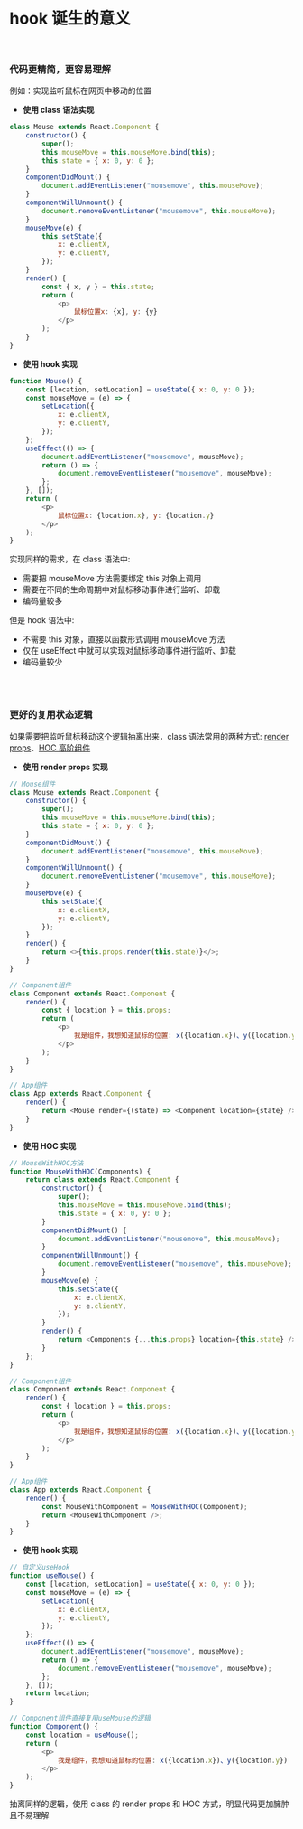 # hook 诞生的意义

</br>

### 代码更精简，更容易理解

例如：实现监听鼠标在网页中移动的位置

-   **使用 class 语法实现**

```javascript
class Mouse extends React.Component {
    constructor() {
        super();
        this.mouseMove = this.mouseMove.bind(this);
        this.state = { x: 0, y: 0 };
    }
    componentDidMount() {
        document.addEventListener("mousemove", this.mouseMove);
    }
    componentWillUnmount() {
        document.removeEventListener("mousemove", this.mouseMove);
    }
    mouseMove(e) {
        this.setState({
            x: e.clientX,
            y: e.clientY,
        });
    }
    render() {
        const { x, y } = this.state;
        return (
            <p>
                鼠标位置x: {x}, y: {y}
            </p>
        );
    }
}
```

-   **使用 hook 实现**

```javascript
function Mouse() {
    const [location, setLocation] = useState({ x: 0, y: 0 });
    const mouseMove = (e) => {
        setLocation({
            x: e.clientX,
            y: e.clientY,
        });
    };
    useEffect(() => {
        document.addEventListener("mousemove", mouseMove);
        return () => {
            document.removeEventListener("mousemove", mouseMove);
        };
    }, []);
    return (
        <p>
            鼠标位置x: {location.x}, y: {location.y}
        </p>
    );
}
```

实现同样的需求，在 class 语法中:

-   需要把 mouseMove 方法需要绑定 this 对象上调用
-   需要在不同的生命周期中对鼠标移动事件进行监听、卸载
-   编码量较多

但是 hook 语法中:

-   不需要 this 对象，直接以函数形式调用 mouseMove 方法
-   仅在 useEffect 中就可以实现对鼠标移动事件进行监听、卸载
-   编码量较少

</br>
</br>

### 更好的复用状态逻辑

如果需要把监听鼠标移动这个逻辑抽离出来，class 语法常用的两种方式: [render props](https://zh-hans.reactjs.org/docs/render-props.html)、[HOC 高阶组件](https://zh-hans.reactjs.org/docs/higher-order-components.html)

-   **使用 render props 实现**

```javascript
// Mouse组件
class Mouse extends React.Component {
    constructor() {
        super();
        this.mouseMove = this.mouseMove.bind(this);
        this.state = { x: 0, y: 0 };
    }
    componentDidMount() {
        document.addEventListener("mousemove", this.mouseMove);
    }
    componentWillUnmount() {
        document.removeEventListener("mousemove", this.mouseMove);
    }
    mouseMove(e) {
        this.setState({
            x: e.clientX,
            y: e.clientY,
        });
    }
    render() {
        return <>{this.props.render(this.state)}</>;
    }
}

// Component组件
class Component extends React.Component {
    render() {
        const { location } = this.props;
        return (
            <p>
                我是组件，我想知道鼠标的位置: x({location.x})、y({location.y})
            </p>
        );
    }
}

// App组件
class App extends React.Component {
    render() {
        return <Mouse render={(state) => <Component location={state} />} />;
    }
}
```

-   **使用 HOC 实现**

```javascript
// MouseWithHOC方法
function MouseWithHOC(Components) {
    return class extends React.Component {
        constructor() {
            super();
            this.mouseMove = this.mouseMove.bind(this);
            this.state = { x: 0, y: 0 };
        }
        componentDidMount() {
            document.addEventListener("mousemove", this.mouseMove);
        }
        componentWillUnmount() {
            document.removeEventListener("mousemove", this.mouseMove);
        }
        mouseMove(e) {
            this.setState({
                x: e.clientX,
                y: e.clientY,
            });
        }
        render() {
            return <Components {...this.props} location={this.state} />;
        }
    };
}

// Component组件
class Component extends React.Component {
    render() {
        const { location } = this.props;
        return (
            <p>
                我是组件，我想知道鼠标的位置: x({location.x})、y({location.y})
            </p>
        );
    }
}

// App组件
class App extends React.Component {
    render() {
        const MouseWithComponent = MouseWithHOC(Component);
        return <MouseWithComponent />;
    }
}
```

-   **使用 hook 实现**

```javascript
// 自定义useHook
function useMouse() {
    const [location, setLocation] = useState({ x: 0, y: 0 });
    const mouseMove = (e) => {
        setLocation({
            x: e.clientX,
            y: e.clientY,
        });
    };
    useEffect(() => {
        document.addEventListener("mousemove", mouseMove);
        return () => {
            document.removeEventListener("mousemove", mouseMove);
        };
    }, []);
    return location;
}

// Component组件直接复用useMouse的逻辑
function Component() {
    const location = useMouse();
    return (
        <p>
            我是组件，我想知道鼠标的位置: x({location.x})、y({location.y})
        </p>
    );
}
```

抽离同样的逻辑，使用 class 的 render props 和 HOC 方式，明显代码更加臃肿且不易理解

</br>
</br>
